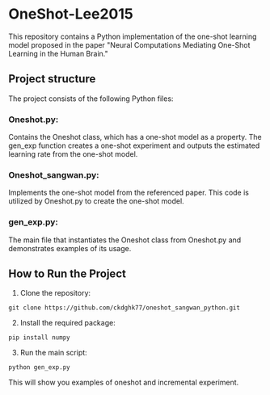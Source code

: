 # OneShot-Lee2015

This repository contains a Python implementation of the one-shot learning model proposed in the paper "Neural Computations Mediating One-Shot Learning in the Human Brain."

## Project structure
The project consists of the following Python files:

### Oneshot.py:

Contains the Oneshot class, which has a one-shot model as a property.
The gen_exp function creates a one-shot experiment and outputs the estimated learning rate from the one-shot model.

### Oneshot_sangwan.py:

Implements the one-shot model from the referenced paper.
This code is utilized by Oneshot.py to create the one-shot model.

### gen_exp.py:

The main file that instantiates the Oneshot class from Oneshot.py and demonstrates examples of its usage.


## How to Run the Project
1. Clone the repository:
```
git clone https://github.com/ckdghk77/oneshot_sangwan_python.git
```

2. Install the required package:
```
pip install numpy
```

3. Run the main script:
```
python gen_exp.py
```

This will show you examples of oneshot and incremental experiment.
